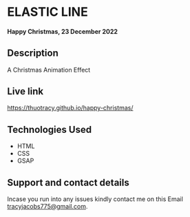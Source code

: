 # ELASTIC LINE

#### Happy Christmas, 23 December 2022

## Description
A Christmas Animation Effect

## Live link
https://thuotracy.github.io/happy-christmas/

## Technologies Used
* HTML
* CSS
* GSAP

## Support and contact details
Incase you run into any issues kindly contact me on this Email tracyjacobs775@gmail.com.

